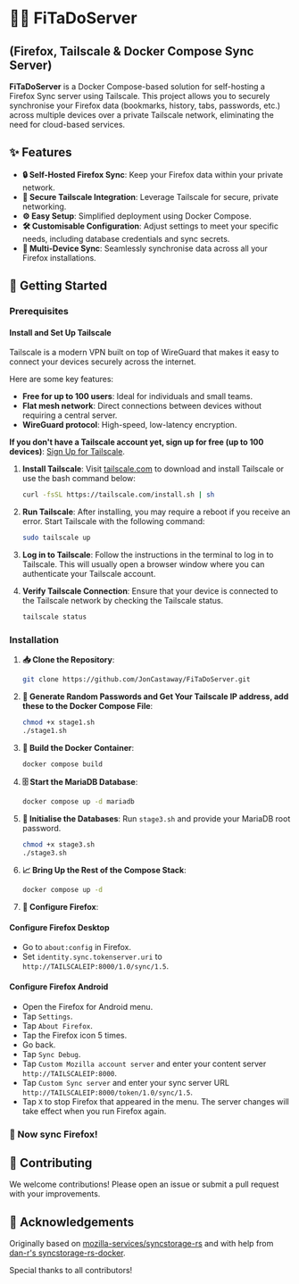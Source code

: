 # 🦊🚀 FiTaDoServer

## (Firefox, Tailscale & Docker Compose Sync Server)

**FiTaDoServer** is a Docker Compose-based solution for self-hosting a Firefox Sync server using Tailscale. This project allows you to securely synchronise your Firefox data (bookmarks, history, tabs, passwords, etc.) across multiple devices over a private Tailscale network, eliminating the need for cloud-based services.

## ✨ Features

- **🔒 Self-Hosted Firefox Sync**: Keep your Firefox data within your private network.
- **🔐 Secure Tailscale Integration**: Leverage Tailscale for secure, private networking.
- **⚙️ Easy Setup**: Simplified deployment using Docker Compose.
- **🛠 Customisable Configuration**: Adjust settings to meet your specific needs, including database credentials and sync secrets.
- **📱 Multi-Device Sync**: Seamlessly synchronise data across all your Firefox installations.

## 🚀 Getting Started

### Prerequisites

#### Install and Set Up Tailscale

Tailscale is a modern VPN built on top of WireGuard that makes it easy to connect your devices securely across the internet.

Here are some key features:

- **Free for up to 100 users**: Ideal for individuals and small teams.
- **Flat mesh network**: Direct connections between devices without requiring a central server.
- **WireGuard protocol**: High-speed, low-latency encryption.

**If you don't have a Tailscale account yet, sign up for free (up to 100 devices)**: [Sign Up for Tailscale](https://tailscale.com).

1. **Install Tailscale**: Visit [tailscale.com](https://tailscale.com/download) to download and install Tailscale or use the bash command below:

    ```sh
    curl -fsSL https://tailscale.com/install.sh | sh
    ```

2. **Run Tailscale**: After installing, you may require a reboot if you receive an error. Start Tailscale with the following command:

    ```sh
    sudo tailscale up
    ```

3. **Log in to Tailscale**: Follow the instructions in the terminal to log in to Tailscale. This will usually open a browser window where you can authenticate your Tailscale account.

4. **Verify Tailscale Connection**: Ensure that your device is connected to the Tailscale network by checking the Tailscale status.

    ```sh
    tailscale status
    ```

### Installation

1. **📥 Clone the Repository**:

    ```sh
    git clone https://github.com/JonCastaway/FiTaDoServer.git
    ```

2. **🔐 Generate Random Passwords and Get Your Tailscale IP address, add these to the Docker Compose File**:

    ```sh
    chmod +x stage1.sh
    ./stage1.sh
    ```

3. **🔧 Build the Docker Container**:

    ```sh
    docker compose build
    ```

4. **🗄 Start the MariaDB Database**:

    ```sh
    docker compose up -d mariadb
    ```

5. **🔧 Initialise the Databases**: Run `stage3.sh` and provide your MariaDB root password.

    ```sh
    chmod +x stage3.sh
    ./stage3.sh
    ```

6. **📈 Bring Up the Rest of the Compose Stack**:

    ```sh
    docker compose up -d
    ```
    
7. **🦊 Configure Firefox**:

#### Configure Firefox Desktop

- Go to `about:config` in Firefox.
- Set `identity.sync.tokenserver.uri` to `http://TAILSCALEIP:8000/1.0/sync/1.5`.

#### Configure Firefox Android

- Open the Firefox for Android menu.
- Tap `Settings`.
- Tap `About Firefox`.
- Tap the Firefox icon 5 times.
- Go back.
- Tap `Sync Debug`.
- Tap `Custom Mozilla account server` and enter your content server `http://TAILSCALEIP:8000`.
- Tap `Custom Sync server` and enter your sync server URL `http://TAILSCALEIP:8000/token/1.0/sync/1.5`.
- Tap `X` to stop Firefox that appeared in the menu. The server changes will take effect when you run Firefox again.

### 🚀 Now sync Firefox!

## 🤝 Contributing

We welcome contributions! Please open an issue or submit a pull request with your improvements.

## 📝 Acknowledgements

Originally based on [mozilla-services/syncstorage-rs](https://github.com/mozilla-services/syncstorage-rs) and with help from [dan-r's syncstorage-rs-docker](https://github.com/dan-r/syncstorage-rs-docker).

Special thanks to all contributors!
